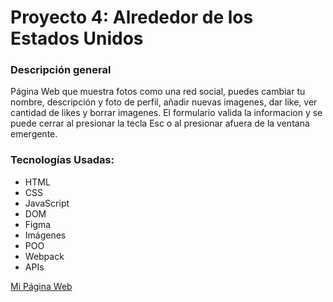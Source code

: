 # Proyecto 4: Alrededor de los Estados Unidos

### Descripción general

Página Web que muestra fotos como una red social, puedes cambiar tu nombre, descripción y foto de perfil, añadir nuevas imagenes, dar like, ver cantidad de likes y borrar imagenes. El formulario valida la informacion y se puede cerrar al presionar la tecla Esc o al presionar afuera de la ventana emergente.

### Tecnologías Usadas:

- HTML
- CSS
- JavaScript
- DOM
- Figma
- Imágenes
- POO
- Webpack
- APIs

[Mi Página Web](https://snag2003.github.io/web_project_4_esp/)
